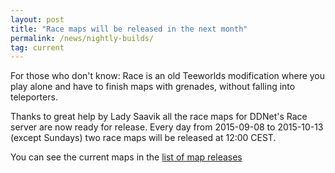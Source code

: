 ```yaml
---
layout: post
title: "Race maps will be released in the next month"
permalink: /news/nightly-builds/
tag: current
---
```

For those who don't know: Race is an old Teeworlds modification where you play alone and have to finish maps with grenades, without falling into teleporters.

Thanks to great help by Lady Saavik all the race maps for DDNet's Race server are now ready for release. Every day from 2015-09-08 to 2015-10-13 (except Sundays) two race maps will be released at 12:00 CEST.

You can see the current maps in the [list of map releases](/releases/)
